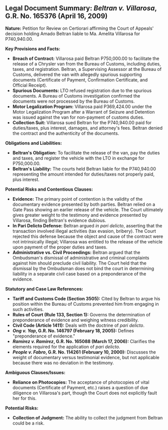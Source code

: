## Legal Document Summary: *Beltran v. Villarosa*, G.R. No. 165376 (April 16, 2009)

**Nature:** Petition for Review on Certiorari affirming the Court of Appeals' decision holding Amado Beltran liable to Ma. Amelita Villarosa for P740,940.00.

**Key Provisions and Facts:**

*   **Breach of Contract:** Villarosa paid Beltran P750,000.00 to facilitate the release of a Chrysler van from the Bureau of Customs, including duties, taxes, and registration. Beltran, a Supervising Assessor at the Bureau of Customs, delivered the van with allegedly spurious supporting documents (Certificate of Payment, Confirmation Certificate, and Official Receipt).
*   **Spurious Documents:** LTO refused registration due to the spurious documents. A Bureau of Customs investigation confirmed the documents were not processed by the Bureau of Customs.
*   **Motor Legalization Program:** Villarosa paid P369,424.00 under the Motor Legalization Program after a Warrant of Seizure and Detention was issued against the van for non-payment of customs duties.
*   **Collection Suit:** Villarosa sued Beltran for the P740,940.00 paid for duties/taxes, plus interest, damages, and attorney's fees. Beltran denied the contract and the authenticity of the documents.

**Obligations and Liabilities:**

*   **Beltran's Obligation:** To facilitate the release of the van, pay the duties and taxes, and register the vehicle with the LTO in exchange for P750,000.00.
*   **Beltran's Liability:** The courts held Beltran liable for the P740,940.00 representing the amount intended for duties/taxes not properly paid, plus interest.

**Potential Risks and Contentious Clauses:**

*   **Evidence:** The primary point of contention is the validity of the documentary evidence presented by both parties. Beltran relied on a Gate Pass showing an earlier release of the vehicle. The Court ultimately gives greater weight to the testimony and evidence presented by Villarosa, finding Beltran's evidence dubious.
*   **In Pari Delicto Defense:** Beltran argued *in pari delicto*, asserting that the transaction involved illegal activities (tax evasion, bribery). The Court rejected this defense because the object and cause of the contract were not intrinsically illegal; Villarosa was entitled to the release of the vehicle upon payment of the proper duties and taxes.
*   **Administrative vs. Civil Proceedings:** Beltran argued that the Ombudsman's dismissal of administrative and criminal complaints against him should preclude civil liability. The Court held that the dismissal by the Ombudsman does not bind the court in determining liability in a separate civil case based on a preponderance of the evidence.

**Statutory and Case Law References:**

*   **Tariff and Customs Code (Section 3505):** Cited by Beltran to argue his position within the Bureau of Customs prevented him from engaging in such activities.
*   **Rules of Court (Rule 133, Section 1):**  Governs the determination of preponderance of evidence and weighing witness credibility.
*   **Civil Code (Article 1411):**  Deals with the doctrine of *pari delicto*.
*   ***Ong v. Yap*, G.R. No. 146797 (February 18, 2005):** Defines "preponderance of evidence."
*   ***Ramirez v. Ramirez*, G.R. No. 165088 (March 17, 2006):**  Clarifies the elements required for the application of *pari delicto*.
*   ***People v. Fabro*, G.R. No. 114261 (February 10, 2000):** Discusses the weight of documentary versus testimonial evidence, but not applicable because there was no deviation in the testimony.

**Ambiguous Clauses/Issues:**

*   **Reliance on Photocopies:** The acceptance of photocopies of vital documents (Certificate of Payment, etc.) raises a question of due diligence on Villarosa's part, though the Court does not explicitly fault her for this.

**Potential Risks:**

*   **Collection of Judgment:** The ability to collect the judgment from Beltran could be a risk.
